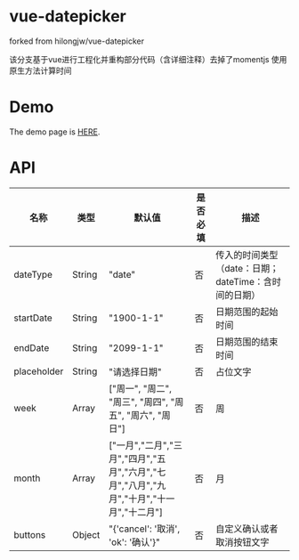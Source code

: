 # vue-datepicker

forked from hilongjw/vue-datepicker

该分支基于vue进行工程化并重构部分代码（含详细注释）去掉了momentjs 使用原生方法计算时间

# Demo

The demo page is [HERE](https://tbuy.github.io/vue-datepicker/dist/#/).

# API



名称 | 类型 | 默认值 | 是否必填 | 描述
---|--- |--- |--- | ---
dateType | String | "date" | 否 | 传入的时间类型（date：日期；dateTime：含时间的日期）
startDate | String | "1900-1-1" | 否 | 日期范围的起始时间
endDate | String | "2099-1-1" | 否 | 日期范围的结束时间
placeholder | String | "请选择日期" | 否 | 占位文字
week | Array | ["周一", "周二", "周三", "周四", "周五", "周六", "周日"] | 否 | 周
month | Array | ["一月","二月","三月","四月","五月","六月","七月","八月","九月","十月","十一月","十二月"] | 否 | 月
buttons | Object |  "{'cancel': '取消', 'ok': '确认'}"  | 否 | 自定义确认或者取消按钮文字
